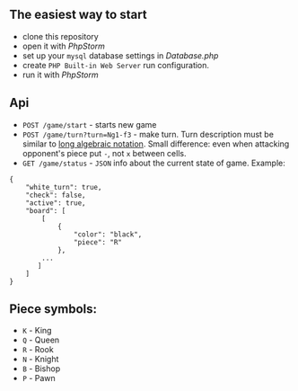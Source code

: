 ## The easiest way to start
* clone this repository
* open it with *PhpStorm*
* set up your `mysql` database settings in *Database.php*
* create `PHP Built-in Web Server` run configuration.
* run it with *PhpStorm*

## Api
* `POST /game/start` - starts new game
* `POST /game/turn?turn=Ng1-f3` - make turn. Turn description must be similar to [long algebraic notation](https://en.wikipedia.org/wiki/Chess_notation). Small difference: even when attacking opponent's piece put `-`, not `x` between cells.
* `GET /game/status` -  `JSON` info about the current state of game. Example: 
```
{
    "white_turn": true,
    "check": false,
    "active": true,
    "board": [
        [
            {
                "color": "black",
                "piece": "R"
            },
        ...
       ]
    ]
}
```

## Piece symbols:
* `K` - King
* `Q` - Queen
* `R` - Rook
* `N` - Knight
* `B` - Bishop
* `P` - Pawn
    
